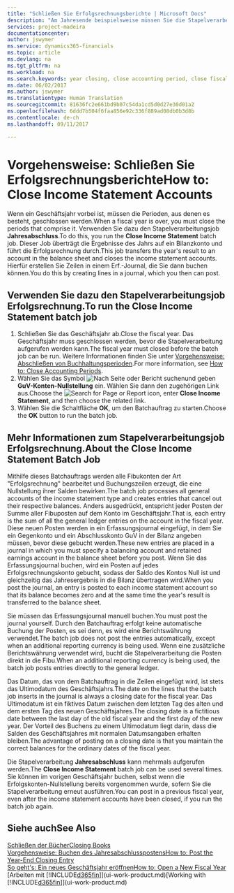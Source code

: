 ```yaml
---
title: "Schließen Sie Erfolgsrechnungsberichte | Microsoft Docs"
description: "Am Jahresende beispielsweise müssen Sie die Stapelverarbeitung \"Erfolgsrechnungskonten Nullstellung\" laufen lassen, um dies Buchhaltungsperioden zu schließen, aus der sich das Geschäftsjahr zusammensetzt."
services: project-madeira
documentationcenter: 
author: jswymer
ms.service: dynamics365-financials
ms.topic: article
ms.devlang: na
ms.tgt_pltfrm: na
ms.workload: na
ms.search.keywords: year closing, close accounting period, close fiscal year, bank account detailed trial balance
ms.date: 06/02/2017
ms.author: jswymer
ms.translationtype: Human Translation
ms.sourcegitcommit: 81636fc2e661bd9b07c54da1cd5d0d27e30d01a2
ms.openlocfilehash: 6ddd7b504f6faa856e92c336f889ad08db0b3d8b
ms.contentlocale: de-ch
ms.lasthandoff: 09/11/2017

---
```

# <a name="how-to-close-income-statement-accounts"></a><span data-ttu-id="add61-103">Vorgehensweise: Schließen Sie Erfolgsrechnungsberichte</span><span class="sxs-lookup"><span data-stu-id="add61-103">How to: Close Income Statement Accounts</span></span>
<span data-ttu-id="add61-104">Wenn ein Geschäftsjahr vorbei ist, müssen die Perioden, aus denen es besteht, geschlossen werden.</span><span class="sxs-lookup"><span data-stu-id="add61-104">When a fiscal year is over, you must close the periods that comprise it.</span></span> <span data-ttu-id="add61-105">Verwenden Sie dazu den Stapelverarbeitungsjob **Jahresabschluss**.</span><span class="sxs-lookup"><span data-stu-id="add61-105">To do this, you run the **Close Income Statement** batch job.</span></span> <span data-ttu-id="add61-106">Dieser Job überträgt die Ergebnisse des Jahrs auf ein Bilanzkonto und führt die Erfolgsrechnung durch.</span><span class="sxs-lookup"><span data-stu-id="add61-106">This job transfers the year's result to an account in the balance sheet and closes the income statement accounts.</span></span> <span data-ttu-id="add61-107">Hierfür erstellen Sie Zeilen in einem Erf.-Journal, die Sie dann buchen können.</span><span class="sxs-lookup"><span data-stu-id="add61-107">You do this by creating lines in a journal, which you then can post.</span></span>

## <a name="to-run-the-close-income-statement-batch-job"></a><span data-ttu-id="add61-108">Verwenden Sie dazu den Stapelverarbeitungsjob Erfolgsrechnung.</span><span class="sxs-lookup"><span data-stu-id="add61-108">To run the Close Income Statement batch job</span></span>
1. <span data-ttu-id="add61-109">Schließen Sie das Geschäftsjahr ab.</span><span class="sxs-lookup"><span data-stu-id="add61-109">Close the fiscal year.</span></span> <span data-ttu-id="add61-110">Das Geschäftsjahr muss geschlossen werden, bevor die Stapelverarbeitung aufgerufen werden kann.</span><span class="sxs-lookup"><span data-stu-id="add61-110">The fiscal year must closed before the batch job can be run.</span></span> <span data-ttu-id="add61-111">Weitere Informationen finden Sie unter [Vorgehensweise: Abschließen von Buchhaltungsperioden](year-close-account-periods.md).</span><span class="sxs-lookup"><span data-stu-id="add61-111">For more information, see [How to: Close Accounting Periods](year-close-account-periods.md).</span></span>
2. <span data-ttu-id="add61-112">Wählen Sie das Symbol ![Nach Seite oder Bericht suchen](media/ui-search/search_small.png "Nach Seite oder Bericht suchen ")und geben **GuV-Konten-Nullstellung** ein. Wählen Sie dann den zugehörigen Link aus.</span><span class="sxs-lookup"><span data-stu-id="add61-112">Choose the ![Search for Page or Report](media/ui-search/search_small.png "Search for Page or Report icon") icon, enter **Close Income Statement**, and then choose the related link.</span></span>
3. <span data-ttu-id="add61-113">Wählen Sie die Schaltfläche **OK**, um den Batchauftrag zu starten.</span><span class="sxs-lookup"><span data-stu-id="add61-113">Choose the **OK** button to run the batch job.</span></span>

## <a name="about-the-close-income-statement-batch-job"></a><span data-ttu-id="add61-114">Mehr Informationen zum Stapelverarbeitungsjob Erfolgsrechnung.</span><span class="sxs-lookup"><span data-stu-id="add61-114">About the Close Income Statement Batch Job</span></span>
<span data-ttu-id="add61-115">Mithilfe dieses Batchauftrags werden alle Fibukonten der Art "Erfolgsrechnung" bearbeitet und Buchungszeilen erzeugt, die eine Nullstellung ihrer Salden bewirken.</span><span class="sxs-lookup"><span data-stu-id="add61-115">The batch job processes all general accounts of the income statement type and creates entries that cancel out their respective balances.</span></span> <span data-ttu-id="add61-116">Anders ausgedrückt, entspricht jeder Posten der Summe aller Fibuposten auf dem Konto im Geschäftsjahr.</span><span class="sxs-lookup"><span data-stu-id="add61-116">That is, each entry is the sum of all the general ledger entries on the account in the fiscal year.</span></span> <span data-ttu-id="add61-117">Diese neuen Posten werden in ein Erfassungsjournal eingefügt, in dem Sie ein Gegenkonto und ein Abschlusskonto GuV in der Bilanz angeben müssen, bevor diese gebucht werden.</span><span class="sxs-lookup"><span data-stu-id="add61-117">These new entries are placed in a journal in which you must specify a balancing account and retained earnings account in the balance sheet before you post.</span></span> <span data-ttu-id="add61-118">Wenn Sie das Erfassungsjournal buchen, wird ein Posten auf jedes Erfolgsrechnungskonto gebucht, sodass der Saldo des Kontos Null ist und gleichzeitig das Jahresergebnis in die Bilanz übertragen wird.</span><span class="sxs-lookup"><span data-stu-id="add61-118">When you post the journal, an entry is posted to each income statement account so that its balance becomes zero and at the same time the year's result is transferred to the balance sheet.</span></span>

<span data-ttu-id="add61-119">Sie müssen das Erfassungsjournal manuell buchen.</span><span class="sxs-lookup"><span data-stu-id="add61-119">You must post the journal yourself.</span></span> <span data-ttu-id="add61-120">Durch den Batchauftrag erfolgt keine automatische Buchung der Posten, es sei denn, es wird eine Berichtswährung verwendet.</span><span class="sxs-lookup"><span data-stu-id="add61-120">The batch job does not post the entries automatically, except when an additional reporting currency is being used.</span></span> <span data-ttu-id="add61-121">Wenn eine zusätzliche Berichtswährung verwendet wird, bucht die Stapelverarbeitung die Posten direkt in die Fibu.</span><span class="sxs-lookup"><span data-stu-id="add61-121">When an additional reporting currency is being used, the batch job posts entries directly to the general ledger.</span></span>

<span data-ttu-id="add61-122">Das Datum, das von dem Batchauftrag in die Zeilen eingefügt wird, ist stets das Ultimodatum des Geschäftsjahrs.</span><span class="sxs-lookup"><span data-stu-id="add61-122">The date on the lines that the batch job inserts in the journal is always a closing date for the fiscal year.</span></span> <span data-ttu-id="add61-123">Das Ultimodatum ist ein fiktives Datum zwischen dem letzten Tag des alten und dem ersten Tag des neuen Geschäftsjahres.</span><span class="sxs-lookup"><span data-stu-id="add61-123">The closing date is a fictitious date between the last day of the old fiscal year and the first day of the new year.</span></span> <span data-ttu-id="add61-124">Der Vorteil des Buchens zu einem Ultimodatum liegt darin, dass die Salden des Geschäftsjahres mit normalen Datumsangaben erhalten bleiben.</span><span class="sxs-lookup"><span data-stu-id="add61-124">The advantage of posting on a closing date is that you maintain the correct balances for the ordinary dates of the fiscal year.</span></span>

<span data-ttu-id="add61-125">Die Stapelverarbeitung **Jahresabschluss** kann mehrmals aufgerufen werden.</span><span class="sxs-lookup"><span data-stu-id="add61-125">The **Close Income Statement** batch job can be used several times.</span></span> <span data-ttu-id="add61-126">Sie können im vorigen Geschäftsjahr buchen, selbst wenn die Erfolgskonten-Nullstellung bereits vorgenommen wurde, sofern Sie die Stapelverarbeitung erneut ausführen.</span><span class="sxs-lookup"><span data-stu-id="add61-126">You can post in a previous fiscal year, even after the income statement accounts have been closed, if you run the batch job again.</span></span>

## <a name="see-also"></a><span data-ttu-id="add61-127">Siehe auch</span><span class="sxs-lookup"><span data-stu-id="add61-127">See Also</span></span>
[<span data-ttu-id="add61-128">Schließen der Bücher</span><span class="sxs-lookup"><span data-stu-id="add61-128">Closing Books</span></span>](year-close-books.md)  
[<span data-ttu-id="add61-129">Vorgehensweise: Buchen des Jahresabschlusspostens</span><span class="sxs-lookup"><span data-stu-id="add61-129">How to: Post the Year-End Closing Entry</span></span>](year-how-post-year-end-close-entry.md)  
[<span data-ttu-id="add61-130">So geht's: Ein neues Geschäftsjahr eröffnen</span><span class="sxs-lookup"><span data-stu-id="add61-130">How to: Open a New Fiscal Year</span></span>](finance-how-open-new-fiscal-year.md)  
<span data-ttu-id="add61-131">[Arbeiten mit [!INCLUDE[d365fin](includes/d365fin_md.md)]](ui-work-product.md)</span><span class="sxs-lookup"><span data-stu-id="add61-131">[Working with [!INCLUDE[d365fin](includes/d365fin_md.md)]](ui-work-product.md)</span></span>

